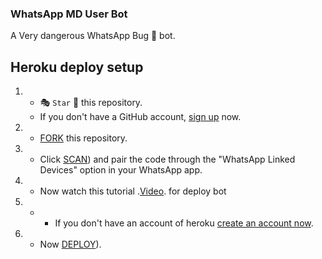 ### WhatsApp MD User Bot

A Very dangerous WhatsApp Bug 🐛 bot. 

## Heroku deploy setup


   1. - 🎭 `Star` 🌟 this repository.
      - If you don't have a GitHub account, [sign up](https://github.com/join) now.
2.  - [FORK](https://github.com/techgod143/TECH-GOD-BUG-BOT/fork) this repository.
3.   - Click [SCAN](https://replit.com/@DGXeon/Xeon-PairCode?v=1)) and pair the code through the "WhatsApp Linked Devices" option in your WhatsApp app.
4.  - Now watch this tutorial .[Video]([https://signup.heroku.com/](https://youtu.be/AnDI4aG7UgM?si=ztCMgcWLC5_q02KK)). for deploy bot
5.   -    - If you don't have an account of heroku [create an account now](https://signup.heroku.com/).
6.  - Now [DEPLOY](https://dashboard.heroku.com/new?template=https://github.com/techgod143/TECH-GOD-BUG-BOT&template=https://github.com/techgod143/TECH-GOD-BUG-BOT.git)).
